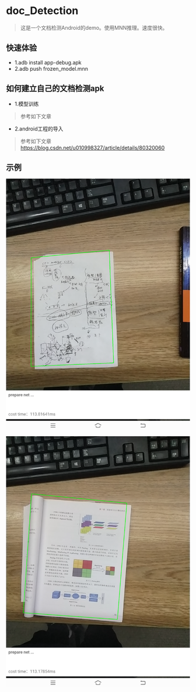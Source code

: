 # doc_Detection

>这是一个文档检测Android的demo。使用MNN推理。速度很快。

## 快速体验
- 1.adb install app-debug.apk
- 2.adb push frozen_model.mnn

## 如何建立自己的文档检测apk
- 1.模型训练
>参考如下文章

- 2.android工程的导入
>参考如下文章
https://blog.csdn.net/u010998327/article/details/80320060

## 示例

![1](./pic/1.png)

![1](./pic/2.png)